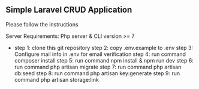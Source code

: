 ## Simple Laravel CRUD Application
Please follow the instructions

Server Requirements: Php server & CLI version >= 7

- step 1: clone this git repository
step 2: copy .env.example to .env
step 3: Configure mail info in .env for email verification
step 4: run command composer install
step 5: run command npm install & npm run dev
step 6: run command php artisan migrate
step 7: run command php artisan db:seed
step 8: run command php artisan key:generate
step 9: run command php artisan storage:link

